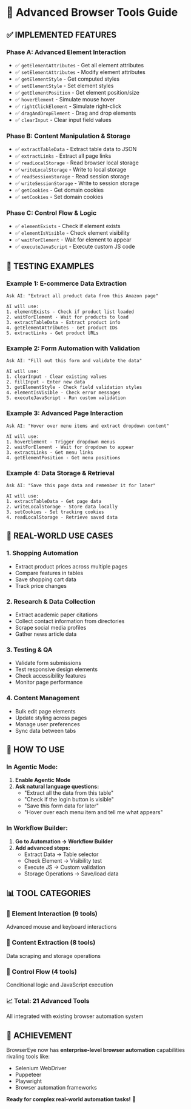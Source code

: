 # 🚀 Advanced Browser Tools Guide

## ✅ **IMPLEMENTED FEATURES**

### **Phase A: Advanced Element Interaction**
- ✅ `getElementAttributes` - Get all element attributes
- ✅ `setElementAttributes` - Modify element attributes  
- ✅ `getElementStyle` - Get computed styles
- ✅ `setElementStyle` - Set element styles
- ✅ `getElementPosition` - Get element position/size
- ✅ `hoverElement` - Simulate mouse hover
- ✅ `rightClickElement` - Simulate right-click
- ✅ `dragAndDropElement` - Drag and drop elements
- ✅ `clearInput` - Clear input field values

### **Phase B: Content Manipulation & Storage**
- ✅ `extractTableData` - Extract table data to JSON
- ✅ `extractLinks` - Extract all page links
- ✅ `readLocalStorage` - Read browser local storage
- ✅ `writeLocalStorage` - Write to local storage
- ✅ `readSessionStorage` - Read session storage
- ✅ `writeSessionStorage` - Write to session storage
- ✅ `getCookies` - Get domain cookies
- ✅ `setCookies` - Set domain cookies

### **Phase C: Control Flow & Logic**
- ✅ `elementExists` - Check if element exists
- ✅ `elementIsVisible` - Check element visibility
- ✅ `waitForElement` - Wait for element to appear
- ✅ `executeJavaScript` - Execute custom JS code

## 🧪 **TESTING EXAMPLES**

### **Example 1: E-commerce Data Extraction**
```
Ask AI: "Extract all product data from this Amazon page"

AI will use:
1. elementExists - Check if product list loaded
2. waitForElement - Wait for products to load
3. extractTableData - Extract product info
4. getElementAttributes - Get product IDs
5. extractLinks - Get product URLs
```

### **Example 2: Form Automation with Validation**
```
Ask AI: "Fill out this form and validate the data"

AI will use:
1. clearInput - Clear existing values
2. fillInput - Enter new data
3. getElementStyle - Check field validation styles
4. elementIsVisible - Check error messages
5. executeJavaScript - Run custom validation
```

### **Example 3: Advanced Page Interaction**
```
Ask AI: "Hover over menu items and extract dropdown content"

AI will use:
1. hoverElement - Trigger dropdown menus
2. waitForElement - Wait for dropdown to appear
3. extractLinks - Get menu links
4. getElementPosition - Get menu positions
```

### **Example 4: Data Storage & Retrieval**
```
Ask AI: "Save this page data and remember it for later"

AI will use:
1. extractTableData - Get page data
2. writeLocalStorage - Store data locally
3. setCookies - Set tracking cookies
4. readLocalStorage - Retrieve saved data
```

## 🎯 **REAL-WORLD USE CASES**

### **1. Shopping Automation**
- Extract product prices across multiple pages
- Compare features in tables
- Save shopping cart data
- Track price changes

### **2. Research & Data Collection**
- Extract academic paper citations
- Collect contact information from directories
- Scrape social media profiles
- Gather news article data

### **3. Testing & QA**
- Validate form submissions
- Test responsive design elements
- Check accessibility features
- Monitor page performance

### **4. Content Management**
- Bulk edit page elements
- Update styling across pages
- Manage user preferences
- Sync data between tabs

## 🚀 **HOW TO USE**

### **In Agentic Mode:**
1. **Enable Agentic Mode**
2. **Ask natural language questions:**
   - "Extract all the data from this table"
   - "Check if the login button is visible"
   - "Save this form data for later"
   - "Hover over each menu item and tell me what appears"

### **In Workflow Builder:**
1. **Go to Automation → Workflow Builder**
2. **Add advanced steps:**
   - Extract Data → Table selector
   - Check Element → Visibility test
   - Execute JS → Custom validation
   - Storage Operations → Save/load data

## 📊 **TOOL CATEGORIES**

### **🎯 Element Interaction (9 tools)**
Advanced mouse and keyboard interactions

### **📄 Content Extraction (8 tools)**  
Data scraping and storage operations

### **🔄 Control Flow (4 tools)**
Conditional logic and JavaScript execution

### **📈 Total: 21 Advanced Tools**
All integrated with existing browser automation system

## 🎉 **ACHIEVEMENT**

BrowserEye now has **enterprise-level browser automation** capabilities rivaling tools like:
- Selenium WebDriver
- Puppeteer
- Playwright
- Browser automation frameworks

**Ready for complex real-world automation tasks!** 🚀